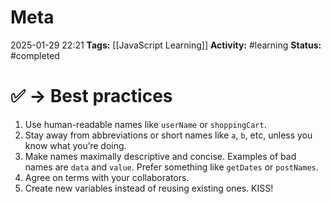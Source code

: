 # Meta
2025-01-29 22:21
**Tags:** [[JavaScript Learning]]
**Activity:** #learning 
**Status:** #completed 

# ✅ → Best practices
1. Use human-readable names like `userName` or `shoppingCart`.
2. Stay away from abbreviations or short names like `a`, `b`, etc, unless you know what you’re doing.
3. Make names maximally descriptive and concise. Examples of bad names are `data` and `value`. Prefer something like `getDates` or `postNames`.
4. Agree on terms with your collaborators.
5. Create new variables instead of reusing existing ones. KISS!
